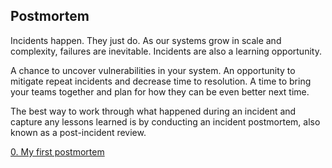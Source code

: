 ## Postmortem

Incidents happen. They just do. As our systems grow in scale and complexity, failures are inevitable. Incidents are also a learning opportunity. 

A chance to uncover vulnerabilities in your system. An opportunity to mitigate repeat incidents and decrease time to resolution. A time to bring your teams together and plan for how they can be even better next time. 

The best way to work through what happened during an incident and capture any lessons learned is by conducting an incident postmortem, also known as a post-incident review. 

[0. My first postmortem](https://docs.google.com/document/d/1JjaUqS-S9hGZzDmm6YsaVex0PS_aGyUxOQKG0bmByqI/edit?usp=sharing)<br>
